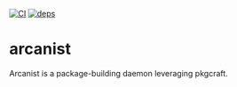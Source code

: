 [![CI](https://github.com/pkgcraft/arcanist/workflows/CI/badge.svg)](https://github.com/pkgcraft/arcanist/actions/workflows/ci.yml)
[![deps](https://deps.rs/repo/github/pkgcraft/arcanist/status.svg)](https://deps.rs/repo/github/pkgcraft/arcanist)

# arcanist

Arcanist is a package-building daemon leveraging pkgcraft.
